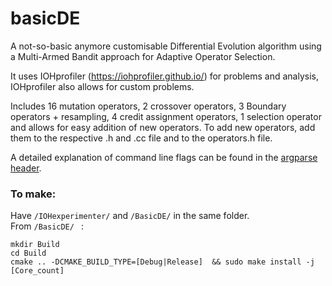 # basicDE
A not-so-basic anymore customisable Differential Evolution algorithm using a Multi-Armed Bandit approach for Adaptive Operator Selection.

It uses IOHprofiler (https://iohprofiler.github.io/) for problems and analysis, IOHprofiler also allows for custom problems.

Includes 16 mutation operators, 2 crossover operators, 3 Boundary operators + resampling, 4 credit assignment operators, 1 selection operator and allows for easy addition of new operators. To add new operators, add them to the respective .h and .cc file and to the operators.h file.

A detailed explanation of command line flags can be found in the [argparse header](include/argparse.h).

### To make: 
Have `/IOHexperimenter/` and `/BasicDE/` in the same folder. \
From `/BasicDE/ ` :
```
mkdir Build
cd Build
cmake .. -DCMAKE_BUILD_TYPE=[Debug|Release]  && sudo make install -j [Core_count]
```
